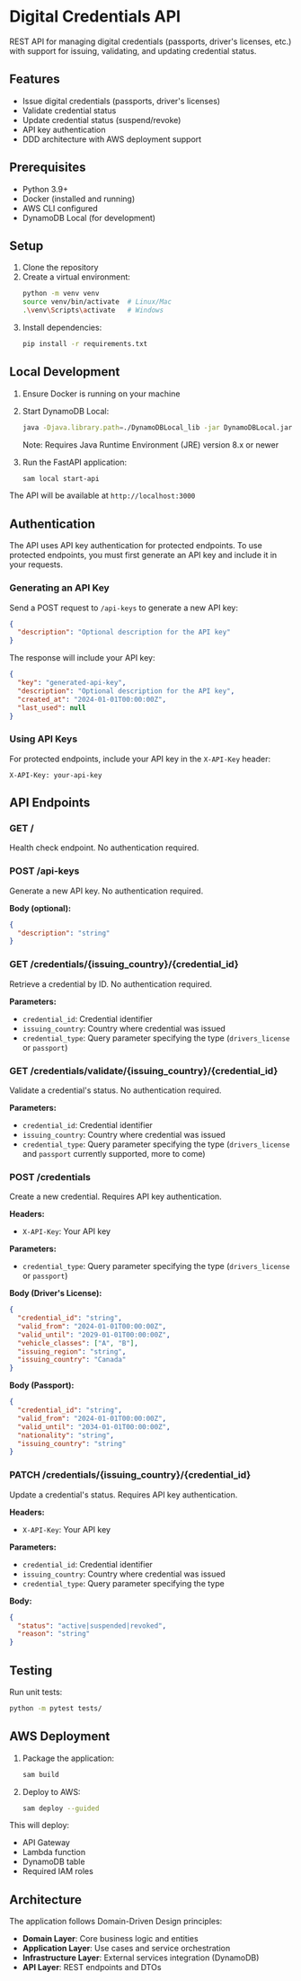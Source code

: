 # Digital Credentials API

REST API for managing digital credentials (passports, driver's licenses, etc.) with support for issuing, validating, and updating credential status.

## Features

- Issue digital credentials (passports, driver's licenses)
- Validate credential status
- Update credential status (suspend/revoke)
- API key authentication
- DDD architecture with AWS deployment support

## Prerequisites

- Python 3.9+
- Docker (installed and running)
- AWS CLI configured
- DynamoDB Local (for development)

## Setup

1. Clone the repository
2. Create a virtual environment:
    ```bash
    python -m venv venv
    source venv/bin/activate  # Linux/Mac
    .\venv\Scripts\activate   # Windows
    ```
3. Install dependencies:
    ```bash
    pip install -r requirements.txt
    ```

## Local Development

1. Ensure Docker is running on your machine
2. Start DynamoDB Local:
    ```bash
    java -Djava.library.path=./DynamoDBLocal_lib -jar DynamoDBLocal.jar -sharedDb
    ```
   Note: Requires Java Runtime Environment (JRE) version 8.x or newer

3. Run the FastAPI application:
    ```bash
    sam local start-api
    ```

The API will be available at `http://localhost:3000`

## Authentication

The API uses API key authentication for protected endpoints. To use protected endpoints, you must first generate an API key and include it in your requests.

### Generating an API Key

Send a POST request to `/api-keys` to generate a new API key:

```json
{
  "description": "Optional description for the API key"
}
```

The response will include your API key:

```json
{
  "key": "generated-api-key",
  "description": "Optional description for the API key",
  "created_at": "2024-01-01T00:00:00Z",
  "last_used": null
}
```

### Using API Keys

For protected endpoints, include your API key in the `X-API-Key` header:

```
X-API-Key: your-api-key
```

## API Endpoints

### GET /
Health check endpoint. No authentication required.

### POST /api-keys
Generate a new API key. No authentication required.

**Body (optional):**
```json
{
  "description": "string"
}
```

### GET /credentials/{issuing_country}/{credential_id}
Retrieve a credential by ID. No authentication required.

**Parameters:**
- `credential_id`: Credential identifier
- `issuing_country`: Country where credential was issued
- `credential_type`: Query parameter specifying the type (`drivers_license` or `passport`)

### GET /credentials/validate/{issuing_country}/{credential_id}
Validate a credential's status. No authentication required.

**Parameters:**
- `credential_id`: Credential identifier
- `issuing_country`: Country where credential was issued
- `credential_type`: Query parameter specifying the type (`drivers_license` and `passport` currently supported, more to come)

### POST /credentials
Create a new credential. Requires API key authentication.

**Headers:**
- `X-API-Key`: Your API key

**Parameters:**
- `credential_type`: Query parameter specifying the type (`drivers_license` or `passport`)

**Body (Driver's License):**
```json
{
  "credential_id": "string",
  "valid_from": "2024-01-01T00:00:00Z",
  "valid_until": "2029-01-01T00:00:00Z",
  "vehicle_classes": ["A", "B"],
  "issuing_region": "string",
  "issuing_country": "Canada"
}
```

**Body (Passport):**
```json
{
  "credential_id": "string",
  "valid_from": "2024-01-01T00:00:00Z",
  "valid_until": "2034-01-01T00:00:00Z",
  "nationality": "string",
  "issuing_country": "string"
}
```

### PATCH /credentials/{issuing_country}/{credential_id}
Update a credential's status. Requires API key authentication.

**Headers:**
- `X-API-Key`: Your API key

**Parameters:**
- `credential_id`: Credential identifier
- `issuing_country`: Country where credential was issued
- `credential_type`: Query parameter specifying the type

**Body:**
```json
{
  "status": "active|suspended|revoked",
  "reason": "string"
}
```

## Testing

Run unit tests:
```bash
python -m pytest tests/
```

## AWS Deployment

1. Package the application:
    ```bash
    sam build
    ```

2. Deploy to AWS:
    ```bash
    sam deploy --guided
    ```

This will deploy:
- API Gateway
- Lambda function
- DynamoDB table
- Required IAM roles

## Architecture

The application follows Domain-Driven Design principles:

- **Domain Layer**: Core business logic and entities
- **Application Layer**: Use cases and service orchestration
- **Infrastructure Layer**: External services integration (DynamoDB)
- **API Layer**: REST endpoints and DTOs
